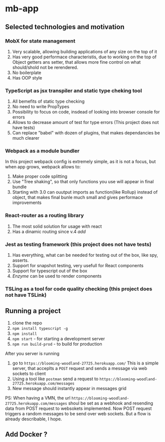 # mb-app

## Selected technologies and motivation

### MobX for state management
1. Very scalable, allowing building applications of any size on the top of it
2. Has very good performace characteristis, due to working on the top of Object getters ans setter, that allows more fine control on what should/shold not be rerendered.
3. No boilerplate
4. Has OOP style

### TypeScript as jsx transpiler and static type cheking tool
1. All bemefits of static type checking
2. No need to write PropTypes
3. Possibility to focus on code, insdead of looking into browser console for errors
4. Allows to decrease amount of test for type errors (This project does not have tests)
5. Can replace "babel" with dozen of plugins, that makes dependancies be much clearer

### Webpack as a module bundler
In this project webpack config is extremely simple, as it is not a focus, but when app grows, webpack allows to:
1. Make proper code splitting
2. Use "Tree shaking", so that only functions you use will appear in final bundle
3. Starting with 3.0 can ouutput imports as function(like Rollup) instead of object, that makes final bunle much small and gives performace improvements

### React-router as a routing library
1. The most solid solution for usage with react
2. Has a dinamic routing since v.4 *add*

### Jest as testing framework (this project does not have tests)
1. Has everything, what can be needed for testing out of the box, like spy, asserts.
2. Support for snapshot testing, very usefull for React components
3. Support for typescript out of the box
4. *Enzyme* can be used to render components

### TSLing as a tool for code quality checking (this project does not have TSLink)


## Running a project

1. clone the repo
2. `npm install typescript -g`
3. `npm install`
4. `npm start` - for starting a development server
5. `npm run build-prod` - to build for production

After you server is running
1. go to `https://blooming-woodland-27725.herokuapp.com/` This is a simple server, that acceplts a `POST` request and sends a message via web sockets to client
2. Using a tool like `postman` send a request to `https://blooming-woodland-27725.herokuapp.com/messages`
3. New message should instantly appear in messages grid

PS: When having a VMN, the url `https://blooming-woodland-27725.herokuapp.com/messages` shoul be set as a webhook and resending data from POST request to websokets implemented. Now POST request triggers a random messages to be send over web sockets. But a flow is already describable, I hope.

## Add Docker ?